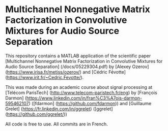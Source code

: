 # Multichannel Nonnegative Matrix Factorization in Convolutive Mixtures for Audio Source Separation

This repository contains a MATLAB application of the scientific paper [Multichannel Nonnegative Matrix Factorization in Convolutive Mixtures for Audio Source Separation] (/docs/05229304.pdf) by [Alexey Ozerov] (https://www.irisa.fr/metiss/ozerov/) and [Cédric Févotte] (https://www.irit.fr/~Cedric.Fevotte/).  
  

This was made during an academic course about signal processing at [Télécom ParisTech] (http://www.telecom-paristech.fr/eng) by [François Darmon] (https://www.linkedin.com/in/fran%C3%A7ois-darmon-595462107) ([fdarmon] (https://github.com/fdarmon)) and [Guillaume Grelet] (https://fr.linkedin.com/in/ggrelet) ([ggrelet] (https://github.com/ggrelet/))  
  



  All code is free to use. All commits are in French.